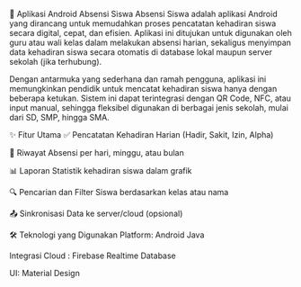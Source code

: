 📱 Aplikasi Android Absensi Siswa
Absensi Siswa adalah aplikasi Android yang dirancang untuk memudahkan proses pencatatan kehadiran siswa secara digital, cepat, dan efisien. Aplikasi ini ditujukan untuk digunakan oleh guru atau wali kelas dalam melakukan absensi harian, sekaligus menyimpan data kehadiran siswa secara otomatis di database lokal maupun server sekolah (jika terhubung).

Dengan antarmuka yang sederhana dan ramah pengguna, aplikasi ini memungkinkan pendidik untuk mencatat kehadiran siswa hanya dengan beberapa ketukan. Sistem ini dapat terintegrasi dengan QR Code, NFC, atau input manual, sehingga fleksibel digunakan di berbagai jenis sekolah, mulai dari SD, SMP, hingga SMA.

✨ Fitur Utama
✅ Pencatatan Kehadiran Harian (Hadir, Sakit, Izin, Alpha)

📆 Riwayat Absensi per hari, minggu, atau bulan

📊 Laporan Statistik kehadiran siswa dalam grafik

🔍 Pencarian dan Filter Siswa berdasarkan kelas atau nama

📤 Sinkronisasi Data ke server/cloud (opsional)


🛠️ Teknologi yang Digunakan
Platform: Android Java 

Integrasi Cloud : Firebase Realtime Database 

UI: Material Design



